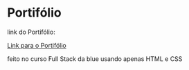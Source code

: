 # Portifólio

link do Portifólio:

<a href="https://cheery-zabaione-0abda9.netlify.app/" target="_blank" > Link para o Portifólio </a>

feito no curso Full Stack da blue usando apenas HTML e CSS
